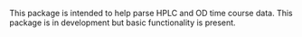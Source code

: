 This package is intended to help parse HPLC and OD time course data. This package is in development but basic functionality is present.